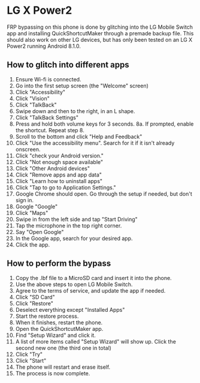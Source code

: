 # LG X Power2
FRP bypassing on this phone is done by glitching into the LG Mobile Switch app and installing QuickShortcutMaker through a premade backup file.
This should also work on other LG devices, but has only been tested on an LG X Power2 running Android 8.1.0.

## How to glitch into different apps
1. Ensure Wi-fi is connected.
2. Go into the first setup screen (the "Welcome" screen)
3. Click "Accessibility"
4. Click "Vision"
5. Click "TalkBack"
6. Swipe down and then to the right, in an L shape.
7. Click "TalkBack Settings"
8. Press and hold both volume keys for 3 seconds.
8a. If prompted, enable the shortcut. Repeat step 8.
9. Scroll to the bottom and click "Help and Feedback"
10. Click "Use the accessibility menu". Search for it if it isn't already onscreen.
11. Click "check your Android version."
12. Click "Not enough space available"
13. Click "Other Android devices"
14. Click "Remove apps and app data"
15. Click "Learn how to uninstall apps"
16. Click "Tap to go to Application Settings."
17. Google Chrome should open. Go through the setup if needed, but don't sign in.
18. Google "Google"
19. Click "Maps"
20. Swipe in from the left side and tap "Start Driving"
21. Tap the microphone in the top right corner.
22. Say "Open Google"
23. In the Google app, search for your desired app.
24. Click the app. 

## How to perform the bypass
1. Copy the .lbf file to a MicroSD card and insert it into the phone.
2. Use the above steps to open LG Mobile Switch.
3. Agree to the terms of service, and update the app if needed.
4. Click "SD Card"
5. Click "Restore"
6. Deselect everything except "Installed Apps"
7. Start the restore process. 
8. When it finishes, restart the phone.
9. Open the QuickShortcutMaker app.
10. Find "Setup Wizard" and click it.
11. A list of more items called "Setup Wizard" will show up. Click the second new one (the third one in total)
12. Click "Try"
13. Click "Start"
14. The phone will restart and erase itself.
15. The process is now complete.
